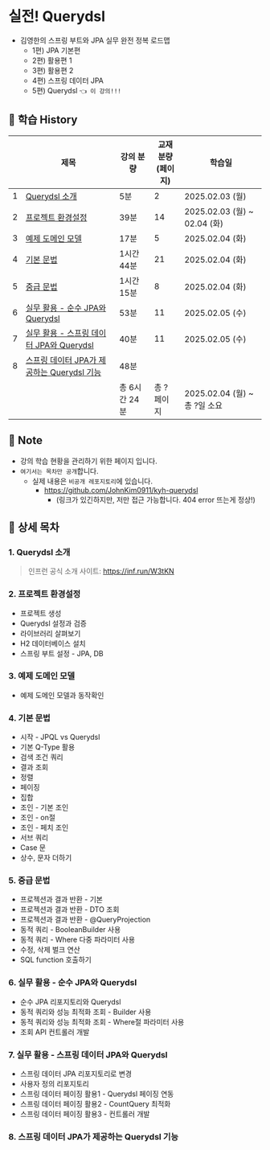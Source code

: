# 실전! Querydsl

- 김영한의 스프링 부트와 JPA 실무 완전 정복 로드맵
    - 1편) JPA 기본편
    - 2편) 활용편 1
    - 3편) 활용편 2 
    - 4편) 스프링 데이터 JPA 
    - 5편) Querydsl `👈 이 강의!!!`

## 📅 학습 History

|   | 제목                                                                | 강의 분량     | 교재 분량<br>(페이지) | 학습일                          |
|---|-------------------------------------------------------------------|-----------|----------------|------------------------------|
| 1 | [Querydsl 소개](#1-querydsl-소개)                                     | 5분        | 2              | 2025.02.03 (월)               |
| 2 | [프로젝트 환경설정](#2-프로젝트-환경설정)                                         | 39분       | 14             | 2025.02.03 (월) ~ 02.04 (화)   |
| 3 | [예제 도메인 모델](#3-예제-도메인-모델)                                         | 17분       | 5              | 2025.02.04 (화)               |
| 4 | [기본 문법](#4-기본-문법)                                                 | 1시간 44분   | 21             | 2025.02.04 (화)               |
| 5 | [중급 문법](#5-중급-문법)                                                 | 1시간 15분   | 8              | 2025.02.04 (화)               |
| 6 | [실무 활용 - 순수 JPA와 Querydsl](#6-실무-활용---순수-jpa와-querydsl)           | 53분       | 11             | 2025.02.05 (수)               |
| 7 | [실무 활용 - 스프링 데이터 JPA와 Querydsl](#7-실무-활용---스프링-데이터-jpa와-querydsl) | 40분       | 11             | 2025.02.05 (수)                             |
| 8 | [스프링 데이터 JPA가 제공하는 Querydsl 기능](#8-스프링-데이터-jpa가-제공하는-querydsl-기능) | 48분       |                |                              |
|   |                                                                   | 총 6시간 24분 | 총 ? 페이지        | 2025.02.04 (월) ~ <br>총 ?일 소요 |

## 📌 Note

- 강의 학습 현황을 관리하기 위한 페이지 입니다.
- `여기서는 목차만 공개`합니다.
    - 실제 내용은 `비공개 레포지토리`에 있습니다.
        - https://github.com/JohnKim0911/kyh-querydsl
          - (링크가 있긴하지만, 저만 접근 가능합니다. 404 error 뜨는게 정상!)

## 🔎 상세 목차

### 1. Querydsl 소개

> 인프런 공식 소개 사이트: https://inf.run/W3tKN

### 2. 프로젝트 환경설정

- 프로젝트 생성
- Querydsl 설정과 검증
- 라이브러리 살펴보기
- H2 데이터베이스 설치
- 스프링 부트 설정 - JPA, DB

### 3. 예제 도메인 모델

- 예제 도메인 모델과 동작확인

### 4. 기본 문법

- 시작 - JPQL vs Querydsl
- 기본 Q-Type 활용
- 검색 조건 쿼리
- 결과 조회
- 정렬
- 페이징
- 집합
- 조인 - 기본 조인
- 조인 - on절
- 조인 - 페치 조인
- 서브 쿼리
- Case 문
- 상수, 문자 더하기

### 5. 중급 문법

- 프로젝션과 결과 반환 - 기본
- 프로젝션과 결과 반환 - DTO 조회
- 프로젝션과 결과 반환 - @QueryProjection
- 동적 쿼리 - BooleanBuilder 사용
- 동적 쿼리 - Where 다중 파라미터 사용
- 수정, 삭제 벌크 연산
- SQL function 호출하기

### 6. 실무 활용 - 순수 JPA와 Querydsl

- 순수 JPA 리포지토리와 Querydsl
- 동적 쿼리와 성능 최적화 조회 - Builder 사용
- 동적 쿼리와 성능 최적화 조회 - Where절 파라미터 사용
- 조회 API 컨트롤러 개발

### 7. 실무 활용 - 스프링 데이터 JPA와 Querydsl

- 스프링 데이터 JPA 리포지토리로 변경
- 사용자 정의 리포지토리
- 스프링 데이터 페이징 활용1 - Querydsl 페이징 연동
- 스프링 데이터 페이징 활용2 - CountQuery 최적화
- 스프링 데이터 페이징 활용3 - 컨트롤러 개발

### 8. 스프링 데이터 JPA가 제공하는 Querydsl 기능